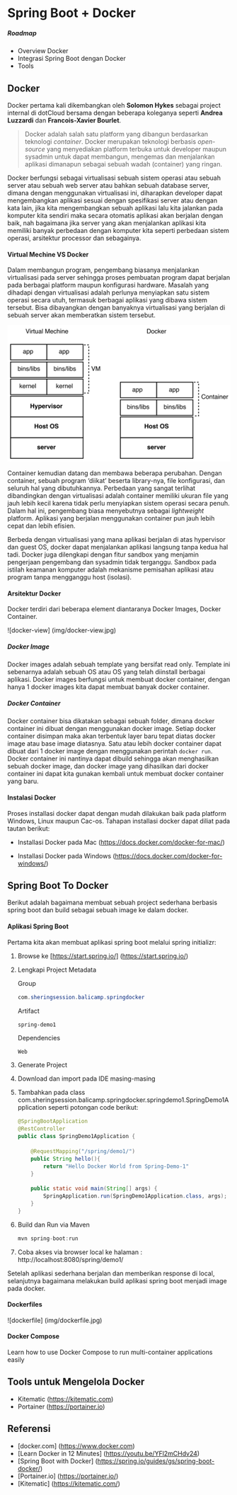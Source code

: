 # Spring Boot + Docker #

##### Roadmap #####

* Overview Docker
* Integrasi Spring Boot dengan Docker
* Tools

## Docker ##

Docker pertama kali dikembangkan oleh **Solomon Hykes** sebagai project internal di dotCloud bersama dengan beberapa koleganya seperti **Andrea Luzzardi** dan **Francois-Xavier Bourlet**. 

> Docker adalah salah satu platform yang dibangun berdasarkan teknologi *container*. Docker merupakan teknologi berbasis *open-source* yang menyediakan platform terbuka untuk developer maupun sysadmin untuk dapat membangun, mengemas dan menjalankan aplikasi dimanapun sebagai sebuah wadah (container) yang ringan.

Docker berfungsi sebagai virtualisasi sebuah sistem operasi atau sebuah server atau sebuah web server atau bahkan sebuah database server, dimana dengan menggunakan virtualisasi ini, diharapkan developer dapat mengembangkan aplikasi sesuai dengan spesifikasi server atau dengan kata lain, jika kita mengembangkan sebuah aplikasi lalu kita jalankan pada komputer kita sendiri maka secara otomatis aplikasi akan berjalan dengan baik, nah bagaimana jika server yang akan menjalankan aplikasi kita memiliki banyak perbedaan dengan komputer kita seperti perbedaan sistem operasi, arsitektur processor dan sebagainya.


#### Virtual Mechine VS Docker ####

Dalam membangun program, pengembang biasanya menjalankan virtualisasi pada server sehingga proses pembuatan program dapat berjalan pada berbagai platform maupun konfigurasi hardware. Masalah yang dihadapi dengan virtualisasi adalah perlunya menyiapkan satu sistem operasi secara utuh, termasuk berbagai aplikasi yang dibawa sistem tersebut. Bisa dibayangkan dengan banyaknya virtualisasi yang berjalan di sebuah server akan memberatkan sistem tersebut.


![docker-vm](img/docker-vm.jpg)

Container kemudian datang dan membawa beberapa perubahan. Dengan container, sebuah program ‘diikat’ beserta library-nya, file konfigurasi, dan seluruh hal yang dibutuhkannya. Perbedaan yang sangat terlihat dibandingkan dengan virtualisasi adalah container memiliki ukuran file yang jauh lebih kecil karena tidak perlu menyiapkan sistem operasi secara penuh. Dalam hal ini, pengembang biasa menyebutnya sebagai *lightweight* platform. Aplikasi yang berjalan menggunakan container pun jauh lebih cepat dan lebih efisien.

Berbeda dengan virtualisasi yang mana aplikasi berjalan di atas hypervisor dan guest OS, docker dapat menjalankan aplikasi langsung tanpa kedua hal tadi. Docker juga dilengkapi dengan fitur sandbox yang menjamin pengerjaan pengembang dan sysadmin tidak terganggu. Sandbox pada istilah keamanan komputer adalah mekanisme pemisahan aplikasi atau program tanpa mengganggu host (isolasi).


#### Arsitektur Docker ####

Docker terdiri dari beberapa element diantaranya Docker Images, Docker Container.

![docker-view] (img/docker-view.jpg)


##### Docker Image #####

Docker images adalah sebuah template yang bersifat read only. Template ini sebenarnya adalah sebuah OS atau OS yang telah diinstall berbagai aplikasi. Docker images berfungsi untuk membuat docker container, dengan hanya 1 docker images kita dapat membuat banyak docker container.


##### Docker Container #####

Docker container bisa dikatakan sebagai sebuah folder, dimana docker container ini dibuat dengan menggunakan docker image. Setiap docker container disimpan maka akan terbentuk layer baru tepat diatas docker image atau base image diatasnya. Satu atau lebih docker container dapat dibuat dari 1 docker image dengan menggunakan perintah `docker run`. Docker container ini nantinya dapat dibuild sehingga akan menghasilkan sebuah docker image, dan docker image yang dihasilkan dari docker container ini dapat kita gunakan kembali untuk membuat docker container yang baru.


#### Instalasi Docker ####

Proses installasi docker dapat dengan mudah dilakukan baik pada platform Windows, Linux maupun Cac-os. Tahapan installasi docker dapat diliat pada tautan berikut:

- Installasi Docker pada Mac 
    (https://docs.docker.com/docker-for-mac/)
    
- Installasi Docker pada Windows
    (https://docs.docker.com/docker-for-windows/)


## Spring Boot To Docker ##

Berikut adalah bagaimana membuat sebuah project sederhana berbasis spring boot dan build sebagai sebuah image ke dalam docker.

#### Aplikasi Spring Boot ####

Pertama kita akan membuat aplikasi spring boot melalui spring initializr:

1. Browse ke [https://start.spring.io/] (https://start.spring.io/)

2. Lengkapi Project Metadata

    Group
    
    ```java
    com.sheringsession.balicamp.springdocker    
    ```

    Artifact
    
    ```
    spring-demo1
    ```
   
    Dependencies
    
    ```java
    Web
    ```
   
3. Generate Project

4. Download dan import pada IDE masing-masing

5. Tambahkan pada class com.sheringsession.balicamp.springdocker.springdemo1.SpringDemo1Application seperti potongan code berikut:

    ```java
    @SpringBootApplication
    @RestController
    public class SpringDemo1Application {

        @RequestMapping("/spring/demo1/")
        public String hello(){
            return "Hello Docker World from Spring-Demo-1"
        }

        public static void main(String[] args) {
            SpringApplication.run(SpringDemo1Application.class, args);
        }
    }
    ```
    
6. Build dan Run via Maven 

    ```java
    mvn spring-boot:run
    ```
    
7. Coba akses via browser local ke halaman : http://localhost:8080/spring/demo1/

Setelah aplikasi sederhana berjalan dan memberikan response di local, selanjutnya bagaimana melakukan build aplikasi spring boot menjadi image pada docker.


#### Dockerfiles ####

![dockerfile] (img/dockerfile.jpg)

#### Docker Compose ####

Learn how to use Docker Compose to run multi-container applications easily


## Tools untuk Mengelola Docker ##

- Kitematic (https://kitematic.com)
- Portainer (https://portainer.io)


## Referensi ##

* [docker.com] (https://www.docker.com)
* [Learn Docker in 12 Minutes] (https://youtu.be/YFl2mCHdv24)
* [Spring Boot with Docker] (https://spring.io/guides/gs/spring-boot-docker/)
* [Portainer.io] (https://portainer.io/)
* [Kitematic] (https://kitematic.com/)